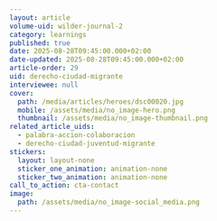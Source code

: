 ```yaml
---
layout: article
volume-uid: wilder-journal-2
category: learnings
published: true
date: 2025-08-28T09:45:00.000+02:00
date-updated: 2025-08-28T09:45:00.000+02:00
article-order: 29
uid: derecho-ciudad-migrante
interviewee: null
cover:
  path: /media/articles/heroes/dsc00020.jpg
  mobile: /assets/media/no_image-hero.png
  thumbnail: /assets/media/no_image-thumbnail.png
related_article_uids:
  - palabra-accion-colaboracion
  - derecho-ciudad-juventud-migrante
stickers:
  layout: layout-none
  sticker_one_animation: animation-none
  sticker_two_animation: animation-none
call_to_action: cta-contact
image:
  path: /assets/media/no_image-social_media.png
---
```

